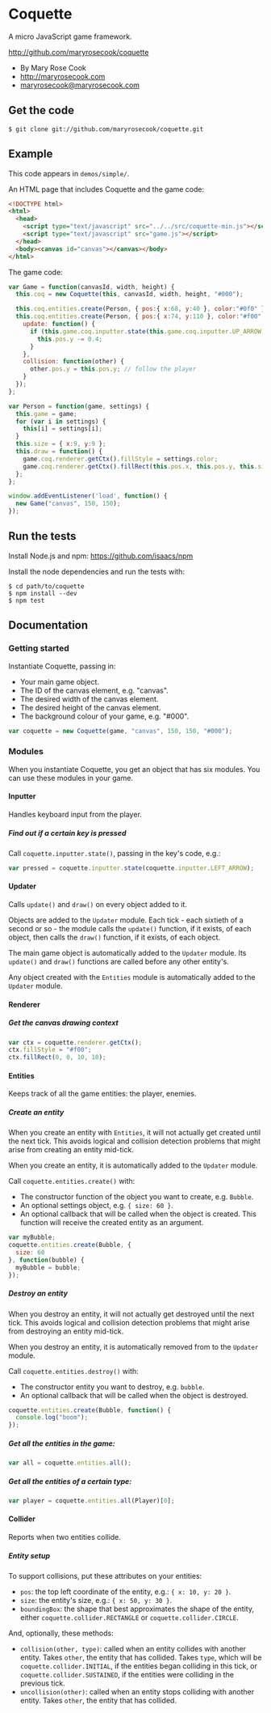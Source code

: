 # Coquette

A micro JavaScript game framework.

http://github.com/maryrosecook/coquette

* By Mary Rose Cook
* http://maryrosecook.com
* maryrosecook@maryrosecook.com

## Get the code

    $ git clone git://github.com/maryrosecook/coquette.git

## Example

This code appears in `demos/simple/`.

An HTML page that includes Coquette and the game code:

```html
<!DOCTYPE html>
<html>
  <head>
    <script type="text/javascript" src="../../src/coquette-min.js"></script>
    <script type="text/javascript" src="game.js"></script>
  </head>
  <body><canvas id="canvas"></canvas></body>
</html>
```

The game code:

```javascript
var Game = function(canvasId, width, height) {
  this.coq = new Coquette(this, canvasId, width, height, "#000");

  this.coq.entities.create(Person, { pos:{ x:68, y:40 }, color:"#0f0" }); // paramour
  this.coq.entities.create(Person, { pos:{ x:74, y:110 }, color:"#f00", // player
    update: function() {
      if (this.game.coq.inputter.state(this.game.coq.inputter.UP_ARROW)) {
        this.pos.y -= 0.4;
      }
    },
    collision: function(other) {
      other.pos.y = this.pos.y; // follow the player
    }
  });
};

var Person = function(game, settings) {
  this.game = game;
  for (var i in settings) {
    this[i] = settings[i];
  }
  this.size = { x:9, y:9 };
  this.draw = function() {
    game.coq.renderer.getCtx().fillStyle = settings.color;
    game.coq.renderer.getCtx().fillRect(this.pos.x, this.pos.y, this.size.x, this.size.y);
  };
};

window.addEventListener('load', function() {
  new Game("canvas", 150, 150);
});
```

## Run the tests

Install Node.js and npm: https://github.com/isaacs/npm

Install the node dependencies and run the tests with:

    $ cd path/to/coquette
    $ npm install --dev
    $ npm test

## Documentation

### Getting started

Instantiate Coquette, passing in:

* Your main game object.
* The ID of the canvas element, e.g. "canvas".
* The desired width of the canvas element.
* The desired height of the canvas element.
* The background colour of your game, e.g. "#000".

```javascript
var coquette = new Coquette(game, "canvas", 150, 150, "#000");
```

### Modules

When you instantiate Coquette, you get an object that has six modules. You can use these modules in your game.

#### Inputter

Handles keyboard input from the player.

##### Find out if a certain key is pressed

Call `coquette.inputter.state()`, passing in the key's code, e.g.:

```javascript
var pressed = coquette.inputter.state(coquette.inputter.LEFT_ARROW);
```

#### Updater

Calls `update()` and `draw()` on every object added to it.

Objects are added to the `Updater` module.  Each tick - each sixtieth of a second or so - the module calls the `update()` function, if it exists, of each object, then calls the `draw()` function, if it exists, of each object.

The main game object is automatically added to the `Updater` module.  Its `update()` and `draw()` functions are called before any other entity's.

Any object created with the `Entities` module is automatically added to the `Updater` module.

#### Renderer

##### Get the canvas drawing context

```javascript
var ctx = coquette.renderer.getCtx();
ctx.fillStyle = "#f00";
ctx.fillRect(0, 0, 10, 10);
```

#### Entities

Keeps track of all the game entities: the player, enemies.

##### Create an entity

When you create an entity with `Entities`, it will not actually get created until the next tick.  This avoids logical and collision detection problems that might arise from creating an entity mid-tick.

When you create an entity, it is automatically added to the `Updater` module.

Call `coquette.entities.create()` with:

* The constructor function of the object you want to create, e.g. `Bubble`.
* An optional settings object, e.g. `{ size: 60 }`.
* An optional callback that will be called when the object is created.  This function will receive the created entity as an argument.

```javascript
var myBubble;
coquette.entities.create(Bubble, {
  size: 60
}, function(bubble) {
  myBubble = bubble;
});
```

##### Destroy an entity

When you destroy an entity, it will not actually get destroyed until the next tick.  This avoids logical and collision detection problems that might arise from destroying an entity mid-tick.

When you destroy an entity, it is automatically removed from to the `Updater` module.

Call `coquette.entities.destroy()` with:

* The constructor entity you want to destroy, e.g. `bubble`.
* An optional callback that will be called when the object is destroyed.

```javascript
coquette.entities.create(Bubble, function() {
  console.log("boom");
});
```

##### Get all the entities in the game:

```javascript
var all = coquette.entities.all();
```

##### Get all the entities of a certain type:

```javascript
var player = coquette.entities.all(Player)[0];
```

#### Collider

Reports when two entities collide.

##### Entity setup

To support collisions, put these attributes on your entities:

* `pos`: the top left coordinate of the entity, e.g.: `{ x: 10, y: 20 }`.
* `size`: the entity's size, e.g.: `{ x: 50, y: 30 }`.
* `boundingBox`: the shape that best approximates the shape of the entity, either `coquette.collider.RECTANGLE` or `coquette.collider.CIRCLE`.

And, optionally, these methods:

* `collision(other, type)`: called when an entity collides with another entity.  Takes `other`, the entity that has collided.  Takes `type`, which will be `coquette.collider.INITIAL`, if the entities began colliding in this tick, or `coquette.collider.SUSTAINED`, if the entities were colliding in the previous tick.
* `uncollision(other)`: called when an entity stops colliding with another entity.  Takes `other`, the entity that has collided.
